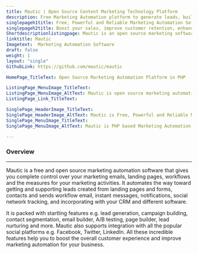 ```yaml
---
title: Mautic | Open Source Content Marketing Technology Platform
description: Free Marketing Automation platform to generate leads, build marketing campaign, and compose marketing email with seamless integration to popular social networks.
singlepageh1title: Free, Powerful and Reliable Marketing Automation Software
singlepageh2title: Boost your sales, improve customer retention, enhance lead nurturing and track your marketing activities with open source and robust marketing automation tool.
Shortdescriptionlistingpage: Mautic is an open source marketing software platform that gives a high level of marketing integration with audience intelligence that enables you to make personalized emails and much more.
linktitle: Mautic
Imagetext:  Marketing Automation Software 
draft: false
weight: 1
layout: "single"
GithubLink: https://github.com/mautic/mautic

HomePage_TitleText: Open Source Marketing Automation Platform in PHP

ListingPage_MenuImage_TitleText: 
ListingPage_MenuImage_AltText: Mautic is open source marketing automation software
ListingPage_Link_TitleText: 

SinglePage_HeaderImage_TitleText: 
SinglePage_HeaderImage_AltText: Mautic is Free, Powerful and Reliable Marketing Automation Technology
SinglePage_MenuImage_TitleText: 
SinglePage_MenuImage_AltText: Mautic is PHP based Marketing Automation and CRM Software

---
```


### **Overview**
--------

Mautic is a free and open source marketing automation software that gives you complete control over your marketing emails, landing pages, workflows and the measures for your marketing activities. It automates the way toward getting and supporting leads created from landing pages and forms, contacts and sends workflow email, instant messages, notifications, social network tracking, and incorporating with your CRM and different software.

It is packed with startling features e.g. lead generation, campaign building, contact segmentation, email builder, A/B testing, page builder, lead nurturing and more. Mautic also supports integration with all the popular social platforms e.g. Facebook, Twitter, LinkedIn. All these incredible features help you to boost the overall customer experience and improve marketing automation for your business.
